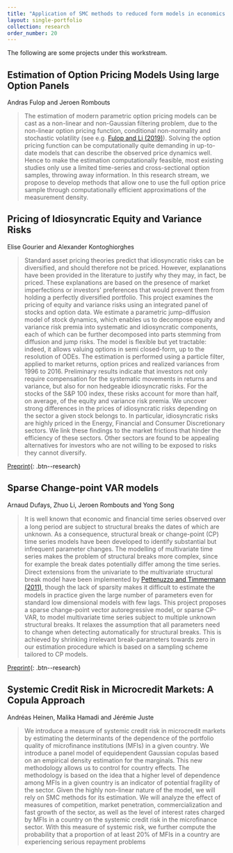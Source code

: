 ```yaml
---
title: "Application of SMC methods to reduced form models in economics and finance"
layout: single-portfolio
collection: research
order_number: 20
---
```


The following are some projects under this workstream. 

## Estimation of Option Pricing Models Using large Option Panels 
Andras Fulop and Jeroen Rombouts

>The estimation of modern parametric option pricing models can be cast as a non-linear and non-Gaussian filtering problem, due to the non-linear option pricing function, conditional non-normality and stochastic volatility (see e.g. [Fulop and Li (2019)](https://doi.org/10.1016/j.jeconom.2018.11.014)). Solving the option pricing function can be computationally quite demanding in up-to-date models that can describe the observed price dynamics well. Hence to make the estimation computationally feasible, most existing studies only use a limited time-series and cross-sectional option samples, throwing away information. In this research stream, we propose to develop methods that allow one to use the full option price sample through computationally efficient approximations of the measurement density. 

## Pricing of Idiosyncratic Equity and Variance Risks 
Elise Gourier and Alexander Kontoghiorghes 

>Standard asset pricing theories predict that idiosyncratic risks can be diversified, and should therefore not be priced. However, explanations have been provided in the literature to justify why they may, in fact, be priced. These explanations are based on the presence of market imperfections or investors' preferences that would prevent them from holding a perfectly diversified portfolio. This project examines the pricing of equity and variance risks using an integrated panel of stocks and option data. We estimate a parametric jump-diffusion model of stock dynamics, which enables us to decompose equity and variance risk premia into systematic and idiosyncratic components, each of which can be further decomposed into parts stemming from diffusion and jump risks. The model is flexible but yet tractable: indeed, it allows valuing options in semi closed-form, up to the resolution of ODEs. The estimation is performed using a particle filter, applied to market returns, option prices and realized variances from 1996 to 2016. Preliminary results indicate that investors not only require compensation for the systematic movements in returns and variance, but also for non hedgeable idiosyncratic risks. For the stocks of the S&P 100 index, these risks account for more than half, on average, of the equity and variance risk premia. We uncover strong differences in the prices of idiosyncratic risks depending on the sector a given stock belongs to. In particular, idiosyncratic risks are highly priced in the Energy, Financial and Consumer Discretionary sectors. We link these findings to the market frictions that hinder the efficiency of these sectors. Other sectors are found to be appealing alternatives for investors who are not willing to be exposed to risks they cannot diversify.

[Preprint](https://www.econstor.eu/handle/10419/175218){: .btn--research}

## Sparse Change-point VAR models 
Arnaud Dufays, Zhuo Li, Jeroen Rombouts and Yong Song

>It is well known that economic and ﬁnancial time series observed over a long period are subject to structural breaks the dates of which are unknown. As a consequence, structural break or change-point (CP) time series models have been developed to identify substantial but infrequent parameter changes. The modelling of multivariate time series makes the problem of structural breaks more complex, since for example the break dates potentially diﬀer among the time series. Direct extensions from the univariate to the multivariate structural break model have been implemented by [Pettenuzzo and Timmermann (2011)](https://doi.org/10.1016/j.jeconom.2011.02.019), though the lack of sparsity makes it diﬃcult to estimate the models in practice given the large number of parameters even for standard low dimensional models with few lags. This project proposes a sparse change-point vector autoregressive model, or sparse CP-VAR, to model multivariate time series subject to multiple unknown structural breaks. It relaxes the assumption that all parameters need to change when detecting automatically for structural breaks. This is achieved by shrinking irrelevant break-parameters towards zero in our estimation procedure which is based on a sampling scheme tailored to CP models.

[Preprint](https://papers.ssrn.com/sol3/papers.cfm?abstract_id=3461692){: .btn--research}

## Systemic Credit Risk in Microcredit Markets: A Copula Approach 
Andréas Heinen, Malika Hamadi and Jérémie Juste

>We introduce a measure of systemic credit risk in microcredit markets by estimating the determinants of the dependence of the portfolio quality of microfinance institutions (MFIs) in a given country. We introduce a panel model of equidependent Gaussian copulas based on an empirical density estimation for the marginals. This new methodology allows us to control for country effects. The methodology is based on the idea that a higher level of dependence among MFIs in a given country is an indicator of potential fragility of the sector. Given the highly non-linear nature of the model, we will rely on SMC methods for its estimation. We will analyze the effect of measures of competition, market penetration, commercialization and fast growth of the sector, as well as the level of interest rates charged by MFIs in a country on the systemic credit risk in the microfinance sector. With this measure of systemic risk, we further compute the probability that a proportion of at least 20% of MFIs in a country are experiencing serious repayment problems


